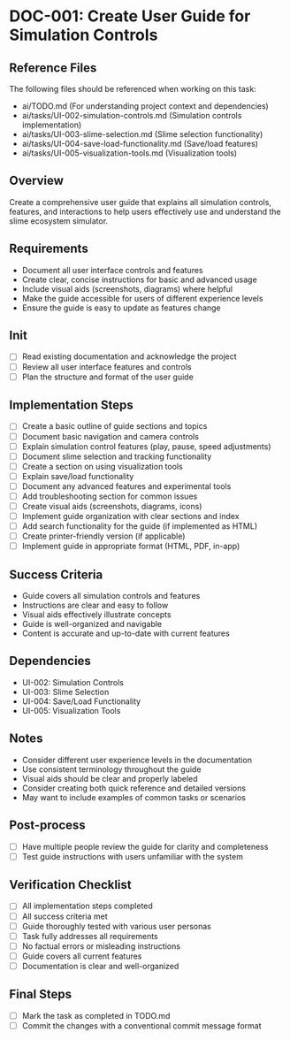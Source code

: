 # DOC-001: Create User Guide for Simulation Controls

## Reference Files
The following files should be referenced when working on this task:
- ai/TODO.md (For understanding project context and dependencies)
- ai/tasks/UI-002-simulation-controls.md (Simulation controls implementation)
- ai/tasks/UI-003-slime-selection.md (Slime selection functionality)
- ai/tasks/UI-004-save-load-functionality.md (Save/load features)
- ai/tasks/UI-005-visualization-tools.md (Visualization tools)

## Overview
Create a comprehensive user guide that explains all simulation controls, features, and interactions to help users effectively use and understand the slime ecosystem simulator.

## Requirements
- Document all user interface controls and features
- Create clear, concise instructions for basic and advanced usage
- Include visual aids (screenshots, diagrams) where helpful
- Make the guide accessible for users of different experience levels
- Ensure the guide is easy to update as features change

## Init
- [ ] Read existing documentation and acknowledge the project
- [ ] Review all user interface features and controls
- [ ] Plan the structure and format of the user guide

## Implementation Steps
- [ ] Create a basic outline of guide sections and topics
- [ ] Document basic navigation and camera controls
- [ ] Explain simulation control features (play, pause, speed adjustments)
- [ ] Document slime selection and tracking functionality
- [ ] Create a section on using visualization tools
- [ ] Explain save/load functionality
- [ ] Document any advanced features and experimental tools
- [ ] Add troubleshooting section for common issues
- [ ] Create visual aids (screenshots, diagrams, icons)
- [ ] Implement guide organization with clear sections and index
- [ ] Add search functionality for the guide (if implemented as HTML)
- [ ] Create printer-friendly version (if applicable)
- [ ] Implement guide in appropriate format (HTML, PDF, in-app)

## Success Criteria
- Guide covers all simulation controls and features
- Instructions are clear and easy to follow
- Visual aids effectively illustrate concepts
- Guide is well-organized and navigable
- Content is accurate and up-to-date with current features

## Dependencies
- UI-002: Simulation Controls
- UI-003: Slime Selection
- UI-004: Save/Load Functionality
- UI-005: Visualization Tools

## Notes
- Consider different user experience levels in the documentation
- Use consistent terminology throughout the guide
- Visual aids should be clear and properly labeled
- Consider creating both quick reference and detailed versions
- May want to include examples of common tasks or scenarios

## Post-process
- [ ] Have multiple people review the guide for clarity and completeness
- [ ] Test guide instructions with users unfamiliar with the system

## Verification Checklist
- [ ] All implementation steps completed
- [ ] All success criteria met
- [ ] Guide thoroughly tested with various user personas
- [ ] Task fully addresses all requirements
- [ ] No factual errors or misleading instructions
- [ ] Guide covers all current features
- [ ] Documentation is clear and well-organized

## Final Steps
- [ ] Mark the task as completed in TODO.md
- [ ] Commit the changes with a conventional commit message format 